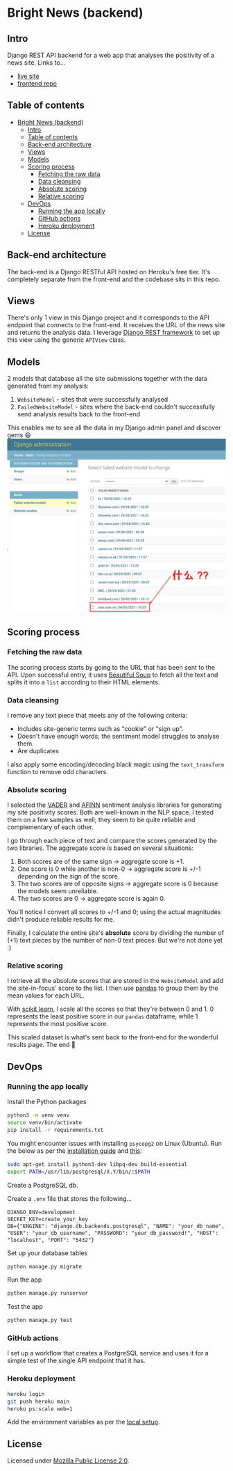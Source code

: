 # Bright News (backend)

## Intro

Django REST API backend for a web app that analyses the positivity of a news site. Links to...

- [live site](https://mihailthebuilder.github.io/bright-news-web-frontend/)
- [frontend repo](https://github.com/mihailthebuilder/bright-news-web-frontend)

## Table of contents

- [Bright News (backend)](#bright-news-backend)
  - [Intro](#intro)
  - [Table of contents](#table-of-contents)
  - [Back-end architecture](#back-end-architecture)
  - [Views](#views)
  - [Models](#models)
  - [Scoring process](#scoring-process)
    - [Fetching the raw data](#fetching-the-raw-data)
    - [Data cleansing](#data-cleansing)
    - [Absolute scoring](#absolute-scoring)
    - [Relative scoring](#relative-scoring)
  - [DevOps](#devops)
    - [Running the app locally](#running-the-app-locally)
    - [GitHub actions](#github-actions)
    - [Heroku deployment](#heroku-deployment)
  - [License](#license)

## Back-end architecture

The back-end is a Django RESTful API hosted on Heroku's free tier. It's completely separate from the front-end and the codebase sits in this repo.

## Views

There's only 1 view in this Django project and it corresponds to the API endpoint that connects to the front-end. It receives the URL of the news site and returns the analysis data. I leverage [Django REST framework](https://www.django-rest-framework.org/) to set up this view using the generic `APIView` class.

## Models

2 models that database all the site submissions together with the data generated from my analysis:

1. `WebsiteModel` - sites that were successfully analysed
2. `FailedWebsiteModel` - sites where the back-end couldn't successfully send analysis results back to the front-end

This enables me to see all the data in my Django admin panel and discover gems 😄
![models](demo/models.png)

## Scoring process

### Fetching the raw data

The scoring process starts by going to the URL that has been sent to the API. Upon successful entry, it uses [Beautiful Soup](https://www.crummy.com/software/BeautifulSoup/bs4/doc/) to fetch all the text and splits it into a `list` according to their HTML elements.

### Data cleansing

I remove any text piece that meets any of the following criteria:

- Includes site-generic terms such as "cookie" or "sign up".
- Doesn't have enough words; the sentiment model struggles to analyse them.
- Are duplicates

I also apply some encoding/decoding black magic using the `text_transform` function to remove odd characters.

### Absolute scoring

I selected the [VADER](https://github.com/cjhutto/vaderSentiment) and [AFINN](https://github.com/fnielsen/afinn) sentiment analysis libraries for generating my site positivity scores. Both are well-known in the NLP space. I tested them on a few samples as well; they seem to be quite reliable and complementary of each other.

I go through each piece of text and compare the scores generated by the two libraries. The aggregate score is based on several situations:

1. Both scores are of the same sign -> aggregate score is +1.
2. One score is 0 while another is non-0 -> aggregate score is +/-1 depending on the sign of the score.
3. The two scores are of opposite signs -> aggregate score is 0 because the models seem unreliable.
4. The two scores are 0 -> aggregate score is again 0.

You'll notice I convert all scores to +/-1 and 0; using the actual magnitudes didn't produce reliable results for me.

Finally, I calculate the entire site's **absolute** score by dividing the number of (+1) text pieces by the number of non-0 text pieces. But we're not done yet :)

### Relative scoring

I retrieve all the absolute scores that are stored in the `WebsiteModel` and add the site-in-focus' score to the list. I then use [pandas](https://pandas.pydata.org/) to group them by the mean values for each URL.

With [scikit learn](https://scikit-learn.org/), I scale all the scores so that they're between 0 and 1. 0 represents the least positive score in our `pandas` dataframe, while 1 represents the most positive score.

This scaled dataset is what's sent back to the front-end for the wonderful results page. The end 🥳

## DevOps

### Running the app locally

Install the Python packages

```bash
python3 -m venv venv
source venv/bin/activate
pip install -r requirements.txt
```

You might encounter issues with installing `psycopg2` on Linux (Ubuntu). Run the below as per the [installation guide](https://www.psycopg.org/docs/install.html#build-prerequisites) and [this](https://stackoverflow.com/questions/26053982/setup-script-exited-with-error-command-x86-64-linux-gnu-gcc-failed-with-exit#comment95142671_33874511):

```bash
sudo apt-get install python3-dev libpq-dev build-essential
export PATH=/usr/lib/postgresql/X.Y/bin/:$PATH
```

Create a PostgreSQL db.

Create a `.env` file that stores the following...

```env
DJANGO_ENV=development
SECRET_KEY=create_your_key
DB={"ENGINE": "django.db.backends.postgresql", "NAME": "your_db_name", "USER": "your_db_username", "PASSWORD": "your_db_password!", "HOST": "localhost", "PORT": "5432"}
```

Set up your database tables

```bash
python manage.py migrate
```

Run the app

```bash
python manage.py runserver
```

Test the app

```bash
python manage.py test
```

### GitHub actions

I set up a workflow that creates a PostgreSQL service and uses it for a simple test of the single API endpoint that it has.

### Heroku deployment

```bash
heroku login
git push heroku main
heroku ps:scale web=1
```

Add the environment variables as per the [local setup](#running-the-app-locally).

## License

Licensed under [Mozilla Public License 2.0](LICENSE).
